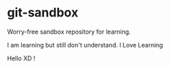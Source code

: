 # git-sandbox
Worry-free sandbox repository for learning.

I am learning but still don't understand.
I Love Learning

Hello XD !
